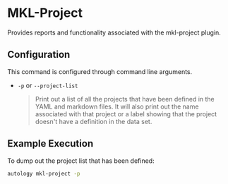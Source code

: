 # MKL-Project

Provides reports and functionality associated with the mkl-project plugin.

## Configuration

This command is configured through command line arguments.

- `-p` or `--project-list`

  > Print out a list of all the projects that have been defined in the YAML and markdown files.  It will also print out
  > the name associated with that project or a label showing that the project doesn't have a definition in the data set.
 
## Example Execution

To dump out the project list that has been defined:

```bash
autology mkl-project -p
```
